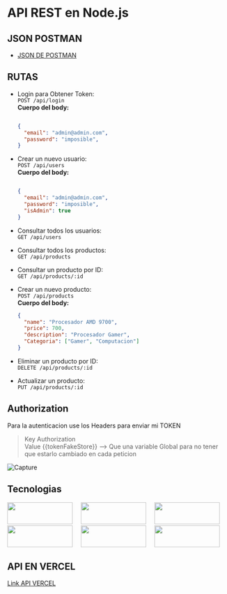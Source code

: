 # API REST en Node.js

## JSON POSTMAN
- [JSON DE POSTMAN](https://github.com/Francary/FakeStore-Talento-Tech-Proyecto/blob/master/Postman.json)

## RUTAS

- Login para Obtener Token:   
    `POST /api/login`  
  **Cuerpo del body:**

  ```json
  
  {
    "email": "admin@admin.com",
    "password": "imposible",
  }

- Crear un nuevo usuario:  
    `POST /api/users`  
  **Cuerpo del body:**

  ```json
  
  {
    "email": "admin@admin.com",
    "password": "imposible",
    "isAdmin": true
  }

- Consultar todos los usuarios:  
    `GET /api/users`

- Consultar todos los productos:  
    `GET /api/products`

- Consultar un producto por ID:  
    `GET /api/products/:id`

- Crear un nuevo producto:  
    `POST /api/products`  
  **Cuerpo del body:**

  ```json
  {
    "name": "Procesador AMD 9700",
    "price": 700,
    "description": "Procesador Gamer",
    "Categoria": ["Gamer", "Computacion"]
  }

- Eliminar un producto por ID:   
    `DELETE /api/products/:id`

- Actualizar un producto:  
    `PUT /api/products/:id`

## Authorization

Para la autenticacion use los Headers para enviar mi TOKEN
> Key Authorization  
 Value {{tokenFakeStore}} --> Que una variable Global para no tener que estarlo cambiado en cada peticion

![Capture](./src/img/imagen1.png)

## Tecnologias
<img src="https://www.surrealcms.com/uploads/nodejs-logo.png" width="150" height="50" style="margin-right: 15px;">    
<img src="https://upload.wikimedia.org/wikipedia/commons/thumb/0/0b/New_Firebase_logo.svg/1280px-New_Firebase_logo.svg.png" width="150" height="50" style="margin-right: 15px;">    
<img src="https://www.dongee.com/tutoriales/content/images/2023/11/image-59.png"width="150" height="50" style="margin-right: 15px;">    
<img src="https://miro.medium.com/v2/resize:fit:788/1*XkmnsJ6Joa6EDFVGUw0tfA.png"width="150" height="50" style="margin-right: 15px;">    
<img src="https://repository-images.githubusercontent.com/139898859/9617c480-81c2-11ea-94fc-322231ead1f0"width="150" height="50" style="margin-right: 15px;">    
<img src="https://upload.wikimedia.org/wikipedia/commons/thumb/5/5e/Vercel_logo_black.svg/2560px-Vercel_logo_black.svg.png"width="150" height="50" style="margin-right: 15px;">    


## API EN VERCEL
[Link API VERCEL](https://fake-store-talento-tech-proyecto.vercel.app/)

